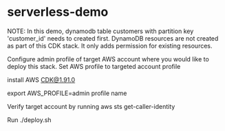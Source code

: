 # serverless-demo


NOTE: In this demo, dynamodb table customers with partition key 'customer_id' needs to created first. DynamoDB resources are not created as part of this CDK stack. It only adds permission for existing resources.

Configure admin profile of target AWS account where you would like to deploy this stack.
Set AWS profile to targeted account profile

install AWS CDK@1.91.0

export AWS_PROFILE=admin profile name

Verify target account by running
aws sts get-caller-identity

Run ./deploy.sh



